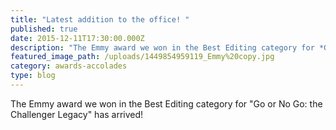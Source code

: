 ```yaml
---
title: "Latest addition to the office! "
published: true
date: 2015-12-11T17:30:00.000Z
description: "The Emmy award we won in the Best Editing category for *Go or No Go: the Challenger Legacy* has arrived!"
featured_image_path: /uploads/1449854959119_Emmy%20copy.jpg
category: awards-accolades
type: blog
---
```


The Emmy award we won in the Best Editing category for "Go or No Go: the Challenger Legacy" has arrived!

